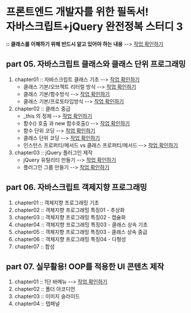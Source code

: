#  프론트엔드 개발자를 위한 필독서!<br />자바스크립트+jQuery 완전정복 스터디 3

**:: 클래스를 이해하기 위해 반드시 알고 있어야 하는 내용** --> [작업 확인하기](https://github.com/kwakbora/k_study/blob/master/part05/chapter01/notice.md)

## part 05. 자바스크립트 클래스와 클래스 단위 프로그래밍

1. chapter01 :: 자바스크립트 클래스 기초  --> [작업 확인하기](https://github.com/kwakbora/k_study/tree/master/part05/chapter01)
   - 클래스 기본/오브젝트 리터럴 방식 --> [작업 확인하기](https://github.com/kwakbora/k_study/blob/master/part05/chapter01/00_practice.html)<br />
   - 클래스 기본/함수방식 --> [작업 확인하기](https://github.com/kwakbora/k_study/blob/master/part05/chapter01/01_practice.html)<br />
   - 클래스 기본/프로토타입방식 --> [작업 확인하기](https://github.com/kwakbora/k_study/blob/master/part05/chapter01/02_practice.html)<br />
2. chapter02 :: 클래스 중급
   - _this 의 정체 --> [작업 확인하기](https://github.com/kwakbora/k_study/blob/master/part05/chapter02)<br />
   - 함수() 호출 과 new 함수호출() --> [작업 확인하기](https://github.com/kwakbora/k_study/blob/master/part05/chapter02/Lesson02.md)<br />
   - 함수 단위 코딩 --> [작업 확인하기](https://github.com/kwakbora/k_study/blob/master/part05/chapter02/00_practice.html)<br />
   - 클래스 단위 코딩 --> [작업 확인하기](https://github.com/kwakbora/k_study/blob/master/part05/chapter02/01_practice.html)<br />
   - 인스턴스 프로퍼티/메서드 vs 클래스 프로퍼티/메서드 --> [작업 확인하기](https://github.com/kwakbora/k_study/blob/master/part05/chapter02/Lesson03.md)<br />
3. chapter03 :: jQuery 플러그인 제작
   - jQuery  유틸리티 만들기 --> [작업 확인하기](https://github.com/kwakbora/k_study/blob/master/part05/chapter03)<br />
   - 플러그인 그룹 만들기 --> [작업 확인하기](https://github.com/kwakbora/k_study/blob/master/part05/chapter03/Lesson06.md)<br />


## part 06. 자바스크립트 객제지향 프로그래밍

1. chapter01 :: 객체지향 프로그래밍 기초
2. chapter02 :: 객체지향 프로그래밍 특징01 - 추상화
3. chapter03 :: 객체지향 프로그래밍 특징02 - 캡슐화
4. chapter04 :: 객체지향 프로그래밍 특징03 - 클래스 상속 기초
5. chapter05 :: 객체지향 프로그래밍 특징03 - 클래스 상속 중급
6. chapter06 :: 객체지향 프로그래밍 특징04 - 다형성
7. chapter07 :: 합성



## part 07. 실무활용! OOP를 적용한 UI 콘텐츠 제작

1. chapter01 :: 1단 바메뉴 --> [작업 확인하기](https://github.com/kwakbora/k_study/tree/master/part05/chapter03/bar_menu)<br />
2. chapter02 :: 폴더 아코디언
3. chapter03 :: 이미지 슬라이드
4. chapter04 :: 탭패널
